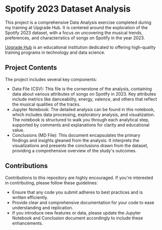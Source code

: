 # Spotify 2023 Dataset Analysis </br>

<p>This project is a comprehensive Data Analysis exercise completed during my training at Upgrade Hub. It is centered around the exploration of the Spotify 2023 dataset, with a focus on uncovering the musical trends, preferences, and characteristics of songs on Spotify in the year 2023.</p>

[Upgrade Hub](https://www.upgrade-hub.com/) is an educational institution dedicated to offering high-quality training programs in technology and data science. </br>

## Project Contents
The project includes several key components: </br>

* Data File (CSV): This file is the cornerstone of the analysis, containing data about various attributes of songs on Spotify in 2023. Key attributes include metrics like danceability, energy, valence, and others that reflect the musical qualities of the tracks. </br>
* Jupyter Notebook: The detailed analysis can be found in this notebook, which includes data processing, exploratory analysis, and visualization. The notebook is structured to walk you through each analytical step, supported by comments and explanations for clarity and educational value. </br>
* Conclusions (MD File): This document encapsulates the primary findings and insights gleaned from the analysis. It interprets the visualizations and presents the conclusions drawn from the dataset, providing a comprehensive overview of the study's outcomes. </br>

## Contributions
Contributions to this repository are highly encouraged. If you're interested in contributing, please follow these guidelines: </br>
* Ensure that any code you submit adheres to best practices and is written efficiently.
* Provide clear and comprehensive documentation for your code to ease understanding and replication.
* If you introduce new features or data, please update the Jupyter Notebook and Conclusion document accordingly to include these enhancements.

  
